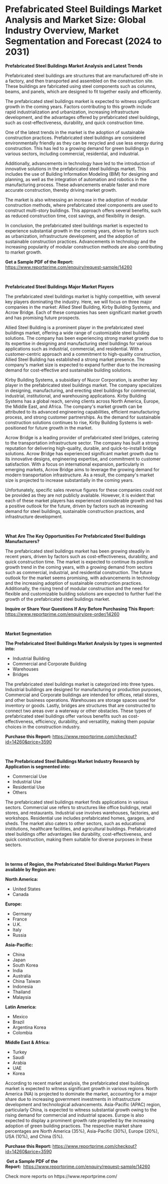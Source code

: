 <p><h1>Prefabricated Steel Buildings Market Analysis and Market Size: Global Industry Overview, Market Segmentation and Forecast (2024 to 2031)</h1></p><p><strong>Prefabricated Steel Buildings Market Analysis and Latest Trends</strong></p>
<p><p>Prefabricated steel buildings are structures that are manufactured off-site in a factory, and then transported and assembled on the construction site. These buildings are fabricated using steel components such as columns, beams, and panels, which are designed to fit together easily and efficiently.</p><p>The prefabricated steel buildings market is expected to witness significant growth in the coming years. Factors contributing to this growth include rapid industrialization and urbanization, increasing infrastructure development, and the advantages offered by prefabricated steel buildings, such as cost-effectiveness, durability, and quick construction time.</p><p>One of the latest trends in the market is the adoption of sustainable construction practices. Prefabricated steel buildings are considered environmentally friendly as they can be recycled and use less energy during construction. This has led to a growing demand for green buildings in various sectors, including commercial, residential, and industrial.</p><p>Additionally, advancements in technology have led to the introduction of innovative solutions in the prefabricated steel buildings market. This includes the use of Building Information Modeling (BIM) for designing and planning, as well as the integration of automation and robotics in the manufacturing process. These advancements enable faster and more accurate construction, thereby driving market growth.</p><p>The market is also witnessing an increase in the adoption of modular construction methods, where prefabricated steel components are used to construct multi-story buildings. This approach offers several benefits, such as reduced construction time, cost savings, and flexibility in design.</p><p>In conclusion, the prefabricated steel buildings market is expected to experience substantial growth in the coming years, driven by factors such as urbanization, infrastructure development, and the adoption of sustainable construction practices. Advancements in technology and the increasing popularity of modular construction methods are also contributing to market growth.</p></p>
<p><strong>Get a Sample PDF of the Report:&nbsp;</strong> <a href="https://www.reportprime.com/enquiry/request-sample/14260">https://www.reportprime.com/enquiry/request-sample/14260</a></p>
<p>&nbsp;</p>
<p><strong>Prefabricated Steel Buildings Major Market Players</strong></p>
<p><p>The prefabricated steel buildings market is highly competitive, with several key players dominating the industry. Here, we will focus on three major companies in the market: Allied Steel Building, Kirby Building Systems, and Acrow Bridge. Each of these companies has seen significant market growth and has promising future prospects.</p><p>Allied Steel Building is a prominent player in the prefabricated steel buildings market, offering a wide range of customizable steel building solutions. The company has been experiencing strong market growth due to its expertise in designing and manufacturing steel buildings for various applications such as industrial, commercial, and residential. With a customer-centric approach and a commitment to high-quality construction, Allied Steel Building has established a strong market presence. The company's market size is expected to expand further due to the increasing demand for cost-effective and sustainable building solutions.</p><p>Kirby Building Systems, a subsidiary of Nucor Corporation, is another key player in the prefabricated steel buildings market. The company specializes in designing, manufacturing, and erecting steel buildings for commercial, industrial, institutional, and warehousing applications. Kirby Building Systems has a global reach, serving clients across North America, Europe, the Middle East, and Africa. The company's market growth can be attributed to its advanced engineering capabilities, efficient manufacturing process, and strong customer partnerships. As the demand for sustainable construction solutions continues to rise, Kirby Building Systems is well-positioned for future growth in the market.</p><p>Acrow Bridge is a leading provider of prefabricated steel bridges, catering to the transportation infrastructure sector. The company has built a strong reputation for delivering high-quality, durable, and quick-to-install bridge solutions. Acrow Bridge has experienced significant market growth due to its innovative designs, engineering expertise, and commitment to customer satisfaction. With a focus on international expansion, particularly in emerging markets, Acrow Bridge aims to leverage the growing demand for modern transportation infrastructure. As a result, the company's market size is projected to increase substantially in the coming years.</p><p>Unfortunately, specific sales revenue figures for these companies could not be provided as they are not publicly available. However, it is evident that each of these market players has experienced considerable growth and has a positive outlook for the future, driven by factors such as increasing demand for steel buildings, sustainable construction practices, and infrastructure development.</p></p>
<p>&nbsp;</p>
<p><strong>What Are The Key Opportunities For Prefabricated Steel Buildings Manufacturers?</strong></p>
<p><p>The prefabricated steel buildings market has been growing steadily in recent years, driven by factors such as cost-effectiveness, durability, and quick construction time. The market is expected to continue its positive growth trend in the coming years, with a growing demand from sectors such as commercial, industrial, and residential construction. The future outlook for the market seems promising, with advancements in technology and the increasing adoption of sustainable construction practices. Additionally, the rising trend of modular construction and the need for flexible and customizable building solutions are expected to further fuel the growth of the prefabricated steel buildings market.</p></p>
<p><strong>Inquire or Share Your Questions If Any Before Purchasing This Report:</strong> <a href="https://www.reportprime.com/enquiry/pre-order/14260">https://www.reportprime.com/enquiry/pre-order/14260</a></p>
<p>&nbsp;</p>
<p><strong>Market Segmentation</strong></p>
<p><strong>The Prefabricated Steel Buildings Market Analysis by types is segmented into:</strong></p>
<p><ul><li>Industrial Building</li><li>Commercial and Corporate Building</li><li>Warehouses</li><li>Bridges</li></ul></p>
<p><p>The prefabricated steel buildings market is categorized into three types. Industrial buildings are designed for manufacturing or production purposes, Commercial and Corporate buildings are intended for offices, retail stores, and other business operations. Warehouses are storage spaces used for inventory or goods. Lastly, bridges are structures that are constructed to connect two areas over a waterway or other obstacles. These types of prefabricated steel buildings offer various benefits such as cost-effectiveness, efficiency, durability, and versatility, making them popular choices in the construction industry.</p></p>
<p><strong>Purchase this Report:&nbsp;</strong><a href="https://www.reportprime.com/checkout?id=14260&price=3590">https://www.reportprime.com/checkout?id=14260&price=3590</a></p>
<p>&nbsp;</p>
<p><strong>The Prefabricated Steel Buildings Market Industry Research by Application is segmented into:</strong></p>
<p><ul><li>Commercial Use</li><li>Industrial Use</li><li>Residential Use</li><li>Others</li></ul></p>
<p><p>The prefabricated steel buildings market finds applications in various sectors. Commercial use refers to structures like office buildings, retail stores, and restaurants. Industrial use involves warehouses, factories, and workshops. Residential use includes prefabricated homes, garages, and sheds. The market also caters to other sectors, such as educational institutions, healthcare facilities, and agricultural buildings. Prefabricated steel buildings offer advantages like durability, cost-effectiveness, and quick construction, making them suitable for diverse purposes in these sectors.</p></p>
<p>&nbsp;</p>
<p><strong>In terms of Region, the Prefabricated Steel Buildings Market Players available by Region are:</strong></p>
<p>
    <p> <strong> North America: </strong>
        <ul>
            <li>United States</li>
            <li>Canada</li>
        </ul>
        </p> 
    <p> <strong> Europe: </strong>
        <ul>
            <li>Germany</li>
            <li>France</li>
            <li>U.K.</li>
            <li>Italy</li>
            <li>Russia</li>
        </ul>
        </p> 
    <p> <strong> Asia-Pacific: </strong>
        <ul>
            <li>China</li>
            <li>Japan</li>
            <li>South Korea</li>
            <li>India</li>
            <li>Australia</li>
            <li>China Taiwan</li>
            <li>Indonesia</li>
            <li>Thailand</li>
            <li>Malaysia</li>
        </ul>
        </p> 
    <p> <strong> Latin America: </strong>
        <ul>
            <li>Mexico</li>
            <li>Brazil</li>
            <li>Argentina Korea</li>
            <li>Colombia</li>
        </ul>
        </p> 
    <p> <strong> Middle East & Africa: </strong>
        <ul>
            <li>Turkey</li>
            <li>Saudi</li>
            <li>Arabia</li>
            <li>UAE</li>
            <li>Korea</li>
        </ul>
    </p>
    </p>
<p><p>According to recent market analysis, the prefabricated steel buildings market is expected to witness significant growth in various regions. North America (NA) is projected to dominate the market, accounting for a major share due to increasing government investments in infrastructure development and technological advancements. Asia-Pacific (APAC) region, particularly China, is expected to witness substantial growth owing to the rising demand for commercial and industrial spaces. Europe is also expected to display a prominent growth rate propelled by the increasing adoption of green building practices. The respective market share percentages are North America (35%), Asia-Pacific (30%), Europe (20%), USA (10%), and China (5%).</p></p>
<p><strong>Purchase this Report: </strong><a href="https://www.reportprime.com/checkout?id=14260&price=3590">https://www.reportprime.com/checkout?id=14260&price=3590</a></p>
<p>&nbsp;<strong>Get a Sample PDF of the Report:&nbsp;&nbsp;</strong><a href="https://www.reportprime.com/enquiry/request-sample/14260">https://www.reportprime.com/enquiry/request-sample/14260</a></p>
<p><strong></strong></p>
<p>Check more reports on https://www.reportprime.com/</p>